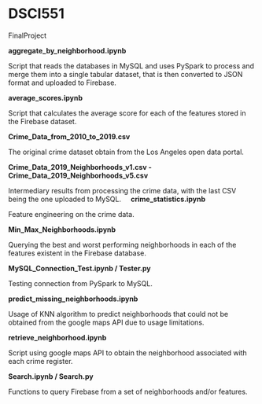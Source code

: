 # DSCI551
FinalProject


**aggregate_by_neighborhood.ipynb**

Script that reads the databases in MySQL and uses PySpark to process and merge them into a single tabular dataset, that is then converted to JSON format and uploaded to Firebase.
&nbsp;
&nbsp;

**average_scores.ipynb**

Script that calculates the average score for each of the features stored in the Firebase dataset.
&nbsp;
&nbsp;

**Crime_Data_from_2010_to_2019.csv**

The original crime dataset obtain from the Los Angeles open data portal.
&nbsp;
&nbsp;

**Crime_Data_2019_Neighborhoods_v1.csv  - Crime_Data_2019_Neighborhoods_v5.csv**

Intermediary results from processing the crime data, with the last CSV being the one uploaded to MySQL.
&nbsp;
&nbsp;
**crime_statistics.ipynb**

Feature engineering on the crime data.
&nbsp;
&nbsp;

**Min_Max_Neighborhoods.ipynb**

Querying the best and worst performing neighborhoods in each of the features existent in the Firebase database.
&nbsp;
&nbsp;

**MySQL_Connection_Test.ipynb / Tester.py**

Testing connection from PySpark to MySQL.
&nbsp;
&nbsp;

**predict_missing_neighborhoods.ipynb**

Usage of KNN algorithm to predict neighborhoods that could not be obtained from the google maps API due to usage limitations.
&nbsp;
&nbsp;

**retrieve_neighborhood.ipynb**

Script using google maps API to obtain the neighborhood associated with each crime register.
&nbsp;
&nbsp;

**Search.ipynb / Search.py**

Functions to query Firebase from a set of neighborhoods and/or features.


